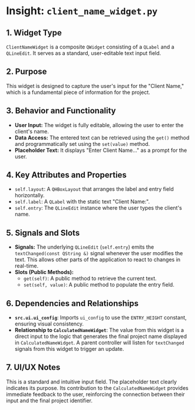 # Insight: `client_name_widget.py`

## 1. Widget Type

`ClientNameWidget` is a composite `QWidget` consisting of a `QLabel` and a `QLineEdit`. It serves as a standard, user-editable text input field.

## 2. Purpose

This widget is designed to capture the user's input for the "Client Name," which is a fundamental piece of information for the project.

## 3. Behavior and Functionality

- **User Input:** The widget is fully editable, allowing the user to enter the client's name.
- **Data Access:** The entered text can be retrieved using the `get()` method and programmatically set using the `set(value)` method.
- **Placeholder Text:** It displays "Enter Client Name..." as a prompt for the user.

## 4. Key Attributes and Properties

- `self.layout`: A `QHBoxLayout` that arranges the label and entry field horizontally.
- `self.label`: A `QLabel` with the static text "Client Name:".
- `self.entry`: The `QLineEdit` instance where the user types the client's name.

## 5. Signals and Slots

- **Signals:** The underlying `QLineEdit` (`self.entry`) emits the `textChanged(const QString &)` signal whenever the user modifies the text. This allows other parts of the application to react to changes in real-time.
- **Slots (Public Methods):**
  - `get(self)`: A public method to retrieve the current text.
  - `set(self, value)`: A public method to populate the entry field.

## 6. Dependencies and Relationships

- **`src.ui.ui_config`**: Imports `ui_config` to use the `ENTRY_HEIGHT` constant, ensuring visual consistency.
- **Relationship to `CalculatedNameWidget`**: The value from this widget is a direct input to the logic that generates the final project name displayed in `CalculatedNameWidget`. A parent controller will listen for `textChanged` signals from this widget to trigger an update.

## 7. UI/UX Notes

This is a standard and intuitive input field. The placeholder text clearly indicates its purpose. Its contribution to the `CalculatedNameWidget` provides immediate feedback to the user, reinforcing the connection between their input and the final project identifier.